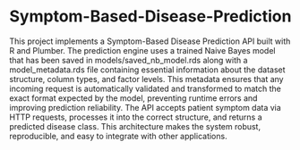 # Symptom-Based-Disease-Prediction
This project implements a Symptom-Based Disease Prediction API built with R and Plumber. The prediction engine uses a trained Naive Bayes model that has been saved in models/saved_nb_model.rds along with a model_metadata.rds file containing essential information about the dataset structure, column types, and factor levels. This metadata ensures that any incoming request is automatically validated and transformed to match the exact format expected by the model, preventing runtime errors and improving prediction reliability. The API accepts patient symptom data via HTTP requests, processes it into the correct structure, and returns a predicted disease class. This architecture makes the system robust, reproducible, and easy to integrate with other applications.
